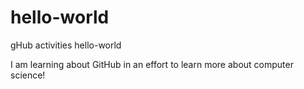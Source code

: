 # hello-world
gHub activities hello-world

I am learning about GitHub in an effort to learn more about computer science!
